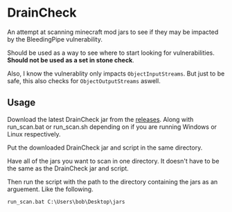 # DrainCheck
An attempt at scanning minecraft mod jars to see if they may be impacted by the BleedingPipe vulnerability.

Should be used as a way to see where to start looking for vulnerabilities. **Should not be used as a set in stone check**.

Also, I know the vulnerablity only impacts ``ObjectInputStreams``. But just to be safe, this also checks for ``ObjectOutputStreams`` aswell.

## Usage
Download the latest DrainCheck jar from the [releases](https://github.com/MrSoulPenguin/DrainCheck/releases). Along with run_scan.bat or run_scan.sh
depending on if you are running Windows or Linux respectively.

Put the downloaded DrainCheck jar and script in the same directory.

Have all of the jars you want to scan in one directory. It doesn't have to be the same as the DrainCheck jar and script.

Then run the script with the path to the directory containing the jars as an arguement. Like the following.

``run_scan.bat C:\Users\bob\Desktop\jars``
